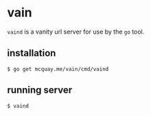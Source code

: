 # vain

`vaind` is a vanity url server for use by the `go` tool.

## installation

    $ go get mcquay.me/vain/cmd/vaind

## running server

    $ vaind
